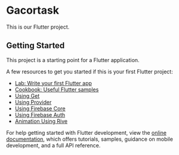 # Gacortask

This is our Flutter project.

## Getting Started

This project is a starting point for a Flutter application.

A few resources to get you started if this is your first Flutter project:

- [Lab: Write your first Flutter app](https://docs.flutter.dev/get-started/codelab)
- [Cookbook: Useful Flutter samples](https://docs.flutter.dev/cookbook)
- [Using Get](https://pub.dev/packages/get)
- [Using Provider](https://pub.dev/packages/provider)
- [Using Firebase Core](https://pub.dev/packages/firebase_core)
- [Using Firebase Auth](https://pub.dev/packages/firebase_auth)
- [Animation Using Rive](https://pub.dev/packages/rive)

For help getting started with Flutter development, view the
[online documentation](https://docs.flutter.dev/), which offers tutorials,
samples, guidance on mobile development, and a full API reference.
